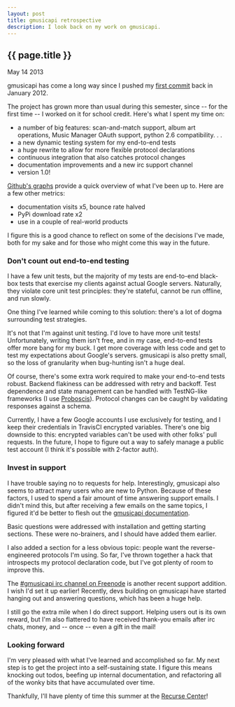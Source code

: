 ```yaml
---
layout: post
title: gmusicapi retrospective
description: I look back on my work on gmusicapi.
---
```


{{ page.title }}
----------------

<p class="meta">May 14 2013</p>


gmusicapi has come a long way since I pushed my [first commit](https://github.com/simon-weber/Unofficial-Google-Music-API/commit/880fcb3063e5ed3ba7179f1a9c8fda8c41f1dd6a) back in January 2012.


The project has grown more than usual during this semester, since -- for the first time -- I worked on it for school credit.
Here's what I spent my time on:


* a number of big features: scan-and-match support, album art operations, Music Manager OAuth support, python 2.6 compatibility. . .
* a new dynamic testing system for my end-to-end tests
* a huge rewrite to allow for more flexible protocol declarations
* continuous integration that also catches protocol changes
* documentation improvements and a new irc support channel
* version 1.0!


[Github's graphs](https://github.com/simon-weber/Unofficial-Google-Music-API/graphs) provide a quick overview of what I've been up to.
Here are a few other metrics:


* documentation visits x5, bounce rate halved
* PyPi download rate x2
* use in a couple of real-world products


I figure this is a good chance to reflect on some of the decisions I've made, both for my sake and for those who might come this way in the future.


### Don't count out end-to-end testing


I have a few unit tests, but the majority of my tests are end-to-end black-box tests that exercise my clients against actual Google servers.
Naturally, they violate core unit test principles: they're stateful, cannot be run offline, and run slowly.


One thing I've learned while coming to this solution: there's a lot of dogma surrounding test strategies.


It's not that I'm against unit testing.
I'd love to have more unit tests!
Unfortunately, writing them isn't free, and in my case, end-to-end tests offer more bang for my buck.
I get more coverage with less code and get to test my expectations about Google's servers.
gmusicapi is also pretty small, so the loss of granularity when bug-hunting isn't a huge deal.


Of course, there's some extra work required to make your end-to-end tests robust.
Backend flakiness can be addressed with retry and backoff.
Test dependence and state management can be handled with TestNG-like frameworks (I use [Proboscis](http://pythonhosted.org/proboscis/)).
Protocol changes can be caught by validating responses against a schema.


Currently, I have a few Google accounts I use exclusively for testing, and I keep their credentials in TravisCI encrypted variables.
There's one big downside to this: encrypted variables can't be used with other folks' pull requests.
In the future, I hope to figure out a way to safely manage a public test account (I think it's possible with 2-factor auth).


### Invest in support


I have trouble saying no to requests for help.
Interestingly, gmusicapi also seems to attract many users who are new to Python.
Because of these factors, I used to spend a fair amount of time answering support emails.
I didn't mind this, but after receiving a few emails on the same topics, I figured it'd be better to flesh out the [gmusicapi documentation](http://unofficial-google-music-api.readthedocs.org).


Basic questions were addressed with installation and getting starting sections.
These were no-brainers, and I should have added them earlier.


I also added a section for a less obvious topic: people want the reverse-engineered protocols I'm using.
So far, I've thrown together a hack that introspects my protocol declaration code, but I've got plenty of room to improve this.


The [#gmusicapi irc channel on Freenode](http://webchat.freenode.net/?channels=gmusicapi) is another recent support addition.
I wish I'd set it up earlier!
Recently, devs building on gmusicapi have started hanging out and answering questions, which has been a huge help.


I still go the extra mile when I do direct support.
Helping users out is its own reward, but I'm also flattered to have received thank-you emails after irc chats, money, and -- once -- even a gift in the mail!


### Looking forward


I'm very pleased with what I've learned and accomplished so far.
My next step is to get the project into a self-sustaining state.
I figure this means knocking out todos, beefing up internal documentation, and refactoring all of the wonky bits that have accumulated over time.


Thankfully, I'll have plenty of time this summer at the [Recurse Center](https://www.recurse.com)!
